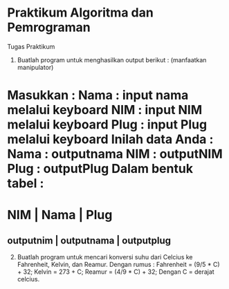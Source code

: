 # Praktikum Algoritma dan Pemrograman

Tugas Praktikum
1. Buatlah program untuk menghasilkan output berikut : (manfaatkan manipulator)

Masukkan :
Nama       : input nama melalui keyboard
NIM        : input NIM melalui keyboard
Plug       : input Plug melalui keyboard
Inilah data Anda :
Nama       : outputnama
NIM        : outputNIM
Plug       : outputPlug
Dalam bentuk tabel :
====================================================
NIM | Nama | Plug
====================================================
outputnim | outputnama | outputplug
----------------------------------------------------

2. Buatlah program untuk mencari konversi suhu dari Celcius ke Fahrenheit, Kelvin, dan Reamur. Dengan rumus :
Fahrenheit = (9/5 * C) + 32;
Kelvin = 273 + C;
Reamur = (4/9 * C) + 32;
Dengan C = derajat celcius.

